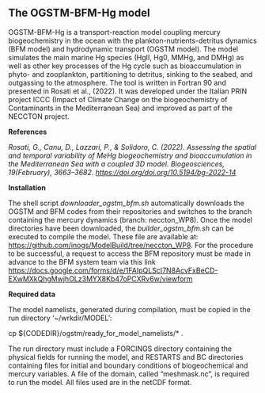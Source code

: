 ## The OGSTM-BFM-Hg model

OGSTM-BFM-Hg is a transport-reaction model coupling mercury biogeochemistry in the ocean with the plankton-nutrients-detritus dynamics (BFM model) and hydrodynamic transport (OGSTM model). The model simulates the main marine Hg species (HgII, Hg0, MMHg, and DMHg) as well as other key processes of the Hg cycle such as bioaccumulation in phyto- and zooplankton, partitioning to detritus, sinking to the seabed, and outgassing to the atmosphere. The tool is written in Fortran 90 and presented in Rosati et al., (2022). It was developed under the Italian PRIN project ICCC (Impact of Climate Change on the biogeochemistry of Contaminants in the Mediterranean Sea) and improved as part of the NECCTON project. 

**References**

*Rosati, G., Canu, D., Lazzari, P., & Solidoro, C. (2022). Assessing the spatial and temporal variability of MeHg biogeochemistry and bioaccumulation in the Mediterranean Sea with a coupled 3D model. Biogeosciences, 19(February), 3663–3682. https://doi.org/doi.org/10.5194/bg-2022-14*


**Installation**

The shell script *downloader_ogstm_bfm.sh* automatically downloads the OGSTM and BFM codes from their repositories and switches to the branch containing the mercury dynamics (branch: neccton_WP8). Once the model directories have been downloaded, the *builder_ogstm_bfm.sh* can be executed to compile the model. These file are available at: https://github.com/inogs/ModelBuild/tree/neccton_WP8. 
For the procedure to be successful, a request to access the BFM repository must be made in advance to the BFM system team via this link https://docs.google.com/forms/d/e/1FAIpQLScI7N8AcvFxBeCD-EXwMXkQhgMwjhOLz3MYX8Kb47oPCXRv6w/viewform  

**Required data**

The model namelists, generated during compilation, must be copied in the run directory ‘~/wrkdir/MODEL’:

cp ${CODEDIR}/ogstm/ready_for_model_namelists/* .

The run directory must include a FORCINGS directory containing the physical fields for running the model, and RESTARTS and BC directories containing files for initial and boundary conditions of biogeochemical and mercury variables. A file of the domain, called “meshmask.nc”, is required to run the model. All files used are in the netCDF format.
